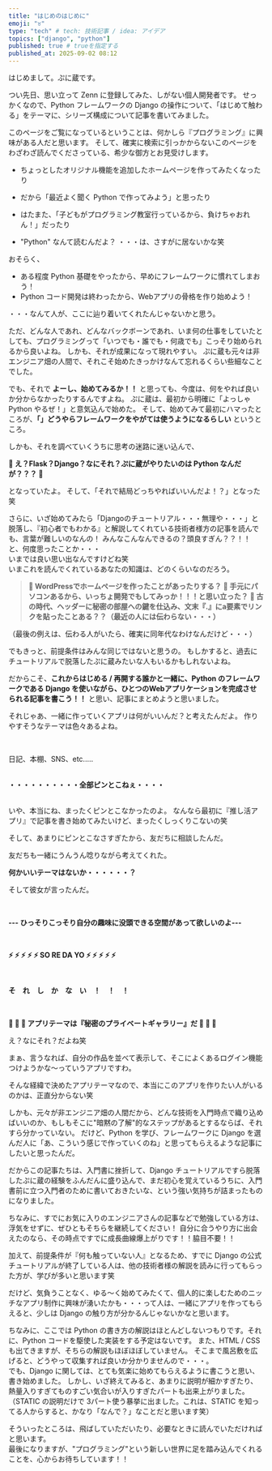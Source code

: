 ```yaml
---
title: "はじめのはじめに"
emoji: "♉️"
type: "tech" # tech: 技術記事 / idea: アイデア
topics: ["django", "python"]
published: true # trueを指定する
published_at: 2025-09-02 08:12
---
```


はじめまして。ぷに蔵です。

つい先日、思い立って Zenn に登録してみた、しがない個人開発者です。
せっかくなので、Python フレームワークの Django の操作について、「はじめて触わる」をテーマに、シリーズ構成について記事を書いてみました。

このページをご覧になっているということは、何かしら『プログラミング』に興味がある人だと思います。
そして、確実に検索に引っかからないこのページをわざわざ読んでくださっている、希少な御方とお見受けします。

- ちょっとしたオリジナル機能を追加したホームページを作ってみたくなったり
- だから「最近よく聞く Python で作ってみよう」と思ったり
- はたまた、「子どもがプログラミング教室行っているから、負けちゃおれん！」だったり

- "Python" なんて読むんだよ？
・・・は、さすがに居ないかな笑

おそらく、
- ある程度 Python 基礎をやったから、早めにフレームワークに慣れてしまおう！
- Python コード開発は終わったから、Webアプリの骨格を作り始めよう！

・・・なんて人が、ここに辿り着いてくれたんじゃないかと思う。

ただ、どんな人であれ、どんなバックボーンであれ、いま何の仕事をしていたとしても、プログラミングって「いつでも・誰でも・何歳でも」こっそり始められるから良いよね。
しかも、それが成果になって現れやすい。
ぷに蔵も元々は非エンジニア畑の人間で、それこそ始めたきっかけなんて忘れるくらい些細なことでした。

でも、それで **よーし、始めてみるか！！** と思っても、今度は、何をやれば良いか分からなかったりするんですよね。
ぷに蔵は、最初から明確に「よっしゃ Python やるぜ！」と意気込んで始めた。
そして、始めてみて最初にハマったところが、**「」どうやらフレームワークをやがては使うようになるらしい** というところ。

しかも、それを調べていくうちに思考の迷路に迷い込んで、

**🪼 え？Flask？Django？なにそれ？ぷに蔵がやりたいのは Python なんだが？？？ 🪼**

となっていたよ。
そして、「それで結局どっちやればいいんだよ！？」となった笑


さらに、いざ始めてみたら「Djangoのチュートリアル・・・無理や・・・」と脱落し、『初心者でもわかる』と解説してくれている技術者様方の記事を読んでも、言葉が難しいのなんの！
みんなこんなんできるの？頭良すぎん？？！！と、何度思ったことか・・・
<br>
いまでは良い思い出なんですけどね笑
<br>
いまこれを読んでくれているあなたの知識は、どのくらいなのだろう。

> **💠 WordPressでホームページを作ったことがあったりする？**
> **💠 手元にパソコンあるから、いっちょ開発でもしてみっか！！！と思い立った？**
> **💠 古の時代、ヘッダーに秘密の部屋への鍵を仕込み、文末『.』にa要素でリンクを貼ったことある？？（最近の人には伝わらない・・・）**

（最後の例えは、伝わる人がいたら、確実に同年代なわけなんだけど・・・）

でもきっと、前提条件はみんな同じではないと思うの。
もしかすると、過去にチュートリアルで脱落したぷに蔵みたいな人もいるかもしれないよね。

だからこそ、**これからはじめる / 再開する誰かと一緒に、Python のフレームワークである Django を使いながら、ひとつのWebアプリケーションを完成させられる記事を書こう！！** と思い、記事にまとめようと思いました。
<br>


それじゃあ、一緒に作っていくアプリは何がいいんだ？と考えたんだよ。
作りやすそうなテーマは色々あるよね。

<br>

日記、本棚、SNS、etc.....
<br><br>





**・・・・・・・・・・全部ピンとこねぇ・・・・**
<br><br>





いや、本当にね、まったくピンとこなかったのよ。
なんなら最初に『推し活アプリ』で記事を書き始めてみたいけど、まったくしっくりこないの笑

そして、あまりにピンとこなさすぎたから、友だちに相談したんだ。

友だちも一緒にうんうん唸りながら考えてくれた。


**何かいいテーマはないか・・・・・・？**


そして彼女が言ったんだ。

<br>

**--- ひっそりこっそり自分の趣味に没頭できる空間があって欲しいのよ---**

<br>




**⚡️ ⚡️ ⚡️ ⚡️ ⚡️ SO RE DA YO ⚡️ ⚡️ ⚡️ ⚡️ ⚡️**

<br>


**そ　れ　し　か　な　い　！　！　！**

<br>



**🪼 🪼 🪼 アプリテーマは『秘密のプライベートギャラリー』だ 🪼 🪼 🪼**



え？なにそれ？だよね笑

まぁ、言うなれば、自分の作品を並べて表示して、そこによくあるログイン機能つけようかな〜っていうアプリですわ。


そんな経緯で決めたアプリテーマなので、本当にこのアプリを作りたい人がいるのかは、正直分からない笑

しかも、元々が非エンジニア畑の人間だから、どんな技術を入門時点で織り込めばいいのか、もしもそこに"暗黙の了解"的なステップがあるとするならば、それすら分かっていない。
だけど、Python を学び、フレームワークに Django を選んだ人に「あ、こういう感じで作っていくのね」と思ってもらえるような記事にしたいと思ったんだ。


だからこの記事たちは、入門書に挫折して、Django チュートリアルですら脱落したぷに蔵の経験をふんだんに盛り込んで、まだ初心を覚えているうちに、入門書前に立つ入門者のために書いておきたいな、という強い気持ちが詰まったものになりました。


ちなみに、すでにお気に入りのエンジニアさんの記事などで勉強している方は、浮気をせずに、ぜひともそちらを継続してください！
自分に合うやり方に出会えたのなら、その時点ですでに成長曲線爆上がりです！！脇目不要！！

加えて、前提条件が『何も触っていない人』となるため、すでに Django の公式チュートリアルが終了している人は、他の技術者様の解説を読みに行ってもらった方が、学びが多いと思います笑


だけど、気負うことなく、ゆる〜く始めてみたくて、個人的に楽しむためのニッチなアプリ制作に興味が湧いたかも・・・って人は、一緒にアプリを作ってもらえると、少しは Django の触り方が分かるんじゃないかなと思います。

ちなみに、ここでは Python の書き方の解説はほとんどしないつもりです。それに、Python コードを駆使した実装をする予定はないです。
また、HTML / CSS も出てきますが、そちらの解説もほぼほぼしていません。
そこまで風呂敷を広げると、どうやって収集すれば良いか分かりませんので・・・。
<br>
でも、Django に関しては、とても気楽に始めてもらえるように書こうと思い、書き始めました。
しかし、いざ終えてみると、あまりに説明が細かすぎたり、熱量入りすぎてものすごい気合いが入りすぎたパートも出来上がりました。（STATIC の説明だけで 3パート使う暴挙に出ました。これは、STATIC を知ってる人からすると、かなり「なんで？」なことだと思います笑）

そういったところは、飛ばしていただいたり、必要なときに読んでいただければと思います。
<br>
最後になりますが、"プログラミング"という新しい世界に足を踏み込んでくれることを、心からお待ちしています！！

